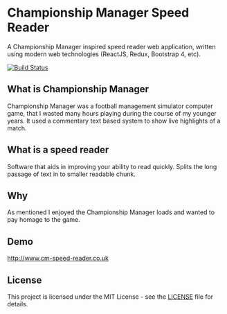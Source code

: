 # Championship Manager Speed Reader

A Championship Manager inspired speed reader web application, written using modern web technologies (ReactJS, Redux, Bootstrap 4, etc).

[![Build Status](https://travis-ci.org/deadlybyte/cm-speed-reader.svg?branch=master)](https://travis-ci.org/deadlybyte/cm-speed-reader)

## What is Championship Manager

Championship Manager was a football management simulator computer game, that I wasted many hours playing during the course of my younger years. It used a commentary text based system to show live highlights of a match.

## What is a speed reader

Software that aids in improving your ability to read quickly. Splits the long passage of text in to smaller readable chunk.

## Why

As mentioned I enjoyed the Championship Manager loads and wanted to pay homage to the game.

## Demo

http://www.cm-speed-reader.co.uk

## License

This project is licensed under the MIT License - see the [LICENSE](LICENSE) file for details.
